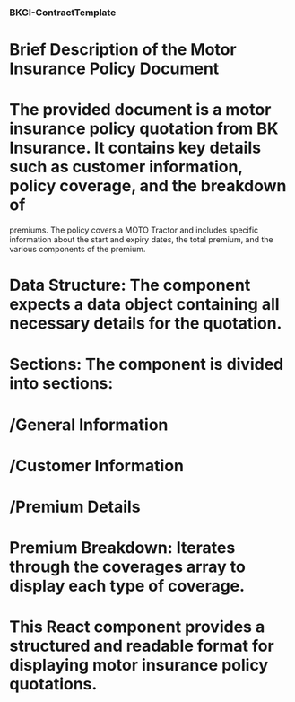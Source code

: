 ### BKGI-ContractTemplate
# Brief Description of the Motor Insurance Policy Document

# The provided document is a motor insurance policy quotation from BK Insurance. It contains key details such as customer information, policy coverage, and the breakdown of 
 premiums. The policy covers a MOTO Tractor and includes specific information about the start and expiry dates, the total premium, and the various components of the premium.
 
# Data Structure: The component expects a data object containing all necessary details for the quotation.
# Sections: The component is divided into sections:
# /General Information
# /Customer Information
# /Premium Details
# Premium Breakdown: Iterates through the coverages array to display each type of coverage.

# This React component provides a structured and readable format for displaying motor insurance policy quotations.
